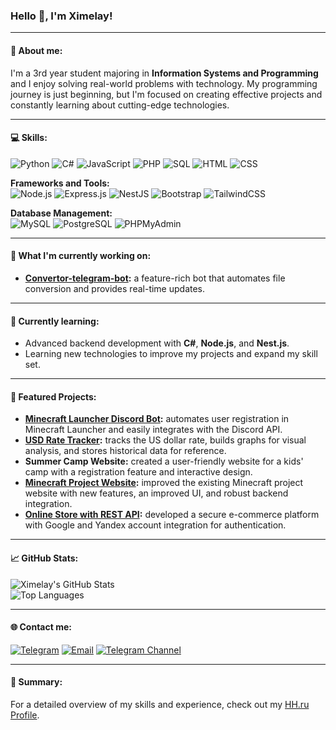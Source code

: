 ### Hello 👋, I'm Ximelay!  
---

#### 🚀 About me:
I'm a 3rd year student majoring in **Information Systems and Programming** and I enjoy solving real-world problems with technology. My programming journey is just beginning, but I'm focused on creating effective projects and constantly learning about cutting-edge technologies.

---

#### 💻 Skills:
![Python](https://img.shields.io/badge/Python-3776AB?style=for-the-badge&logo=python&logoColor=white)
![C#](https://img.shields.io/badge/C%23-239120?style=for-the-badge&logo=csharp&logoColor=white)
![JavaScript](https://img.shields.io/badge/JavaScript-F7DF1E?style=for-the-badge&logo=javascript&logoColor=black)
![PHP](https://img.shields.io/badge/PHP-777BB4?style=for-the-badge&logo=php&logoColor=white)
![SQL](https://img.shields.io/badge/SQL-4479A1?style=for-the-badge&logo=mysql&logoColor=white)
![HTML](https://img.shields.io/badge/HTML5-E34F26?style=for-the-badge&logo=html5&logoColor=white)
![CSS](https://img.shields.io/badge/CSS3-1572B6?style=for-the-badge&logo=css3&logoColor=white)

**Frameworks and Tools:**  
![Node.js](https://img.shields.io/badge/Node.js-339933?style=for-the-badge&logo=nodedotjs&logoColor=white)
![Express.js](https://img.shields.io/badge/Express.js-000000?style=for-the-badge&logo=express&logoColor=white)
![NestJS](https://img.shields.io/badge/NestJS-E0234E?style=for-the-badge&logo=nestjs&logoColor=white)
![Bootstrap](https://img.shields.io/badge/Bootstrap-563D7C?style=for-the-badge&logo=bootstrap&logoColor=white)
![TailwindCSS](https://img.shields.io/badge/TailwindCSS-38B2AC?style=for-the-badge&logo=tailwind-css&logoColor=white)

**Database Management:**  
![MySQL](https://img.shields.io/badge/MySQL-4479A1?style=for-the-badge&logo=mysql&logoColor=white)
![PostgreSQL](https://img.shields.io/badge/PostgreSQL-4169E1?style=for-the-badge&logo=postgresql&logoColor=white)
![PHPMyAdmin](https://img.shields.io/badge/PHPMyAdmin-6C78AF?style=for-the-badge&logo=phpmyadmin&logoColor=white)

---

#### 🎯 What I'm currently working on:
- **[Convertor-telegram-bot](https://github.com/Ximelay/Convertor-telegram-bot):** a feature-rich bot that automates file conversion and provides real-time updates.

---

#### 🌱 Currently learning:
- Advanced backend development with **C#**, **Node.js**, and **Nest.js**.
- Learning new technologies to improve my projects and expand my skill set.

---

#### 🌟 Featured Projects:
- **[Minecraft Launcher Discord Bot](https://github.com/Ximelay/DsBot_v2):** automates user registration in Minecraft Launcher and easily integrates with the Discord API.
- **[USD Rate Tracker](https://github.com/Ximelay/Dollar-exchange):** tracks the US dollar rate, builds graphs for visual analysis, and stores historical data for reference.
- **Summer Camp Website:** created a user-friendly website for a kids' camp with a registration feature and interactive design.
- **[Minecraft Project Website](https://github.com/Krastti/TestLauncher):** improved the existing Minecraft project website with new features, an improved UI, and robust backend integration.
- **[Online Store with REST API](https://github.com/Ximelay/Wander-Wonder-Shop):** developed a secure e-commerce platform with Google and Yandex account integration for authentication.

---

#### 📈 GitHub Stats:
![Ximelay's GitHub Stats](https://github-readme-stats.vercel.app/api?username=Ximelay&show_icons=true&theme=radical)  
![Top Languages](https://github-readme-stats.vercel.app/api/top-langs/?username=Ximelay&layout=compact&theme=radical)

---

#### 🌐 Contact me:
[![Telegram](https://img.shields.io/badge/Telegram-%40Ximelay_y-blue?logo=telegram)](https://t.me/Ximelay_y)
[![Email](https://img.shields.io/badge/Email-iliaimax64%40gmail.com-red?logo=gmail&logoColor=white)](mailto:iliaimax64@gmail.com)
[![Telegram Channel](https://img.shields.io/badge/Telegram%20Channel-Niwe_Code-blue?logo=telegram)](https://t.me/Niwe_Code)

---

#### 📄 Summary:
For a detailed overview of my skills and experience, check out my [HH.ru Profile](https://irkutsk.hh.ru/resume/1934878aff0d25ee4d0039ed1f7a306e375269).
